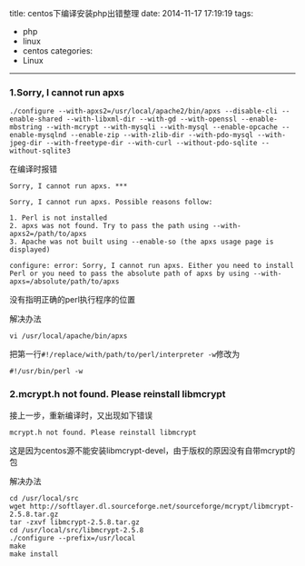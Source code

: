 title: centos下编译安装php出错整理
date: 2014-11-17 17:19:19
tags:
- php
- linux
- centos
categories: 
- Linux
---
### 1.Sorry, I cannot run apxs

```
./configure --with-apxs2=/usr/local/apache2/bin/apxs --disable-cli --enable-shared --with-libxml-dir --with-gd --with-openssl --enable-mbstring --with-mcrypt --with-mysqli --with-mysql --enable-opcache --enable-mysqlnd --enable-zip --with-zlib-dir --with-pdo-mysql --with-jpeg-dir --with-freetype-dir --with-curl --without-pdo-sqlite --without-sqlite3
```
<!-- more -->
在编译时报错

```
Sorry, I cannot run apxs. ***

Sorry, I cannot run apxs. Possible reasons follow:

1. Perl is not installed
2. apxs was not found. Try to pass the path using --with-apxs2=/path/to/apxs
3. Apache was not built using --enable-so (the apxs usage page is displayed)

configure: error: Sorry, I cannot run apxs. Either you need to install Perl or you need to pass the absolute path of apxs by using --with-apxs=/absolute/path/to/apxs
```
没有指明正确的perl执行程序的位置

解决办法

```
vi /usr/local/apache/bin/apxs
```

把第一行`#!/replace/with/path/to/perl/interpreter -w`修改为

```
#!/usr/bin/perl -w
```

### 2.mcrypt.h not found. Please reinstall libmcrypt

接上一步，重新编译时，又出现如下错误

```
mcrypt.h not found. Please reinstall libmcrypt
```

这是因为centos源不能安装libmcrypt-devel，由于版权的原因没有自带mcrypt的包

解决办法

```
cd /usr/local/src
wget http://softlayer.dl.sourceforge.net/sourceforge/mcrypt/libmcrypt-2.5.8.tar.gz
tar -zxvf libmcrypt-2.5.8.tar.gz
cd /usr/local/src/libmcrypt-2.5.8
./configure --prefix=/usr/local
make
make install
```
